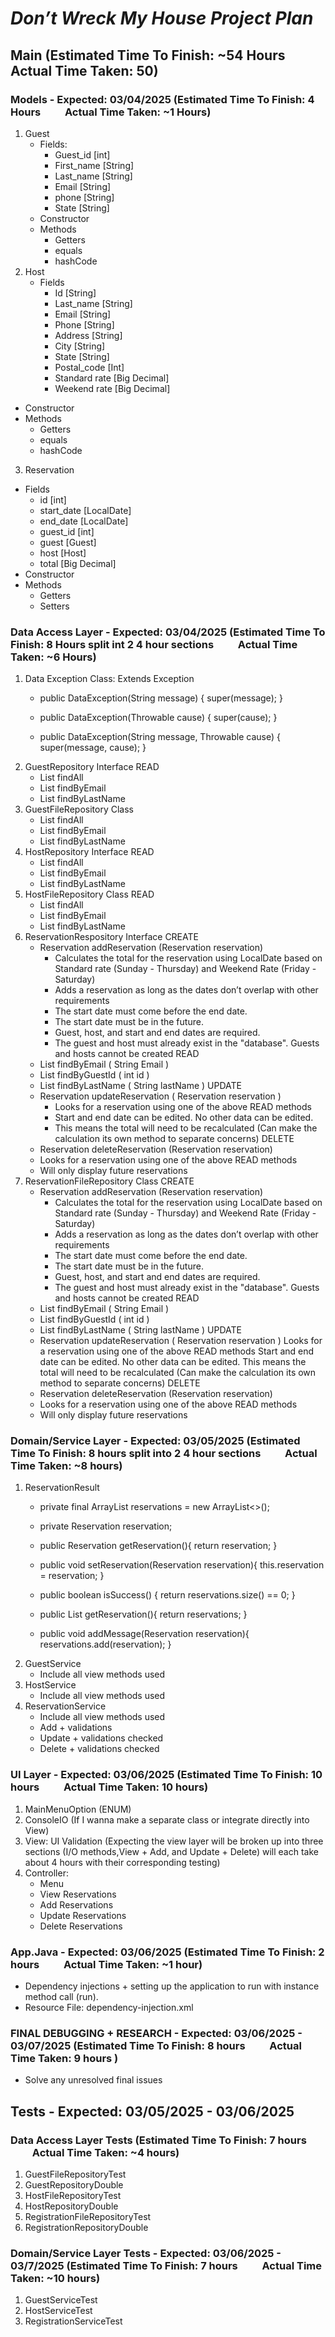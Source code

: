 # ***Don’t Wreck My House Project Plan***

## Main (Estimated Time To Finish: ~54 Hours &nbsp;&nbsp;&nbsp;&nbsp;&nbsp;&nbsp;&nbsp;&nbsp; Actual Time Taken: 50)  
### Models - Expected: 03/04/2025 (Estimated Time To Finish: 4 Hours &nbsp;&nbsp;&nbsp;&nbsp;&nbsp;&nbsp;&nbsp;&nbsp; Actual Time Taken: ~1 Hours)
1. Guest
   - Fields:
       - Guest_id [int]
       - First_name [String]
       - Last_name [String]
       - Email [String]
       - phone [String]
       - State [String]
   - Constructor
   - Methods
       - Getters
       - equals
       - hashCode
2. Host
   - Fields
       - Id [String]
       - Last_name [String]
       - Email [String]
       - Phone [String]
       - Address [String]
       - City [String]
       - State [String]
       - Postal_code [Int]
       - Standard rate [Big Decimal]
       - Weekend rate [Big Decimal]
  - Constructor
  -  Methods
      - Getters
      - equals
      - hashCode  
3. Reservation
  - Fields
      - id [int]
      - start_date [LocalDate]
      - end_date [LocalDate]
      - guest_id [int]
      - guest [Guest]
      - host [Host]
      - total [Big Decimal]
  - Constructor
  - Methods
      - Getters
      - Setters
        
### Data Access Layer - Expected: 03/04/2025 (Estimated Time To Finish: 8 Hours split int 2 4 hour sections &nbsp;&nbsp;&nbsp;&nbsp;&nbsp;&nbsp;&nbsp;&nbsp; Actual Time Taken: ~6 Hours) 
1. Data Exception Class: Extends Exception
   - public DataException(String message) {
      super(message);
     }

   - public DataException(Throwable cause) {
      super(cause);
     }
     
   - public DataException(String message, Throwable cause) {
      super(message, cause);
     }
2. GuestRepository Interface
READ
   - List<String> findAll
   - List<String> findByEmail
   - List<String> findByLastName
3. GuestFileRepository Class  
   - List<String> findAll
   - List<String> findByEmail
   - List<String> findByLastName
4. HostRepository Interface
READ
   - List<String> findAll 
   - List<String> findByEmail
   - List<String> findByLastName
4. HostFileRepository Class
READ
   - List<String> findAll
   - List<String> findByEmail
   - List<String> findByLastName
5. ReservationRespository Interface
CREATE
   - Reservation addReservation (Reservation reservation)
      - Calculates the total for the reservation using LocalDate based on Standard rate (Sunday - Thursday) and Weekend Rate (Friday - Saturday)
      - Adds a reservation as long as the dates don’t overlap with other requirements
      - The start date must come before the end date.
      - The start date must be in the future.
      - Guest, host, and start and end dates are required.
      - The guest and host must already exist in the "database". Guests and hosts cannot be created
READ
   - List<Host> findByEmail ( String Email )
   - List<Host> findByGuestId ( int id )
   - List<Host> findByLastName ( String lastName )
UPDATE 
   - Reservation updateReservation ( Reservation reservation )
      - Looks for a reservation using one of the above READ methods
      - Start and end date can be edited. No other data can be edited.
      - This means the total will need to be recalculated (Can make the calculation its own method to separate concerns)
DELETE
   - Reservation deleteReservation (Reservation reservation)
   - Looks for a reservation using one of the above READ methods
   - Will only display future reservations
6. ReservationFileRepository Class
CREATE
   - Reservation addReservation (Reservation reservation)
      - Calculates the total for the reservation using LocalDate based on Standard rate (Sunday - Thursday) and Weekend Rate (Friday - Saturday)
      - Adds a reservation as long as the dates don’t overlap with other requirements
      - The start date must come before the end date.
      - The start date must be in the future.
      - Guest, host, and start and end dates are required.
      - The guest and host must already exist in the "database". Guests and hosts cannot be created
READ
   - List<Host> findByEmail ( String Email )
   - List<Host> findByGuestId ( int id )
   - List<Host> findByLastName ( String lastName )
UPDATE 
   - Reservation updateReservation ( Reservation reservation )
        Looks for a reservation using one of the above READ methods
     Start and end date can be edited. No other data can be edited.
     This means the total will need to be recalculated (Can make the calculation its own method to separate concerns)
DELETE
   - Reservation deleteReservation (Reservation reservation)
   - Looks for a reservation using one of the above READ methods
   - Will only display future reservations

### Domain/Service Layer - Expected: 03/05/2025 (Estimated Time To Finish: 8 hours split into 2 4 hour sections &nbsp;&nbsp;&nbsp;&nbsp;&nbsp;&nbsp;&nbsp;&nbsp; Actual Time Taken: ~8 hours) 
1. ReservationResult
   - private final ArrayList<Reservation> reservations = new ArrayList<>();
   - private Reservation reservation;

   - public Reservation getReservation(){
      return reservation;
     }

   - public void setReservation(Reservation reservation){
      this.reservation = reservation;
     }

   - public boolean isSuccess() {
      return reservations.size() == 0;
     }

   - public List<Reservation> getReservation(){
      return reservations;
     }

   - public void addMessage(Reservation reservation){
      reservations.add(reservation);
     }
2. GuestService 
   - Include all view methods used
3. HostService
   - Include all view methods used
4. ReservationService
   - Include all view methods used
   - Add + validations
   - Update + validations checked
   - Delete + validations checked

### UI Layer - Expected: 03/06/2025 (Estimated Time To Finish: 10 hours &nbsp;&nbsp;&nbsp;&nbsp;&nbsp;&nbsp;&nbsp;&nbsp; Actual Time Taken: 10 hours)  
1. MainMenuOption (ENUM)
2. ConsoleIO (If I wanna make a separate class or integrate directly into View)
3. View: UI Validation  (Expecting the view layer will be broken up into three sections (I/O methods,View + Add, and  Update + Delete) will each take about 4 hours with their corresponding testing)
4. Controller: 
   - Menu
   - View Reservations
   - Add Reservations
   - Update Reservations
   - Delete Reservations

### App.Java - Expected: 03/06/2025 (Estimated Time To Finish: 2 hours &nbsp;&nbsp;&nbsp;&nbsp;&nbsp;&nbsp;&nbsp;&nbsp; Actual Time Taken: ~1 hour)  
- Dependency injections + setting up the application to run with instance method call (run).
- Resource File: dependency-injection.xml

### FINAL DEBUGGING + RESEARCH - Expected: 03/06/2025 - 03/07/2025 (Estimated Time To Finish: 8 hours &nbsp;&nbsp;&nbsp;&nbsp;&nbsp;&nbsp;&nbsp;&nbsp; Actual Time Taken: 9 hours ) 
- Solve any unresolved final issues

## Tests - Expected: 03/05/2025 - 03/06/2025
### Data Access Layer Tests (Estimated Time To Finish: 7 hours &nbsp;&nbsp;&nbsp;&nbsp;&nbsp;&nbsp;&nbsp;&nbsp; Actual Time Taken: ~4 hours)  
1. GuestFileRepositoryTest
2. GuestRepositoryDouble
3. HostFileRepositoryTest
4. HostRepositoryDouble
5. RegistrationFileRepositoryTest
6. RegistrationRepositoryDouble
   
### Domain/Service Layer Tests - Expected: 03/06/2025 - 03/7/2025 (Estimated Time To Finish: 7 hours &nbsp;&nbsp;&nbsp;&nbsp;&nbsp;&nbsp;&nbsp;&nbsp; Actual Time Taken: ~10 hours) 
1. GuestServiceTest
2. HostServiceTest
3. RegistrationServiceTest
